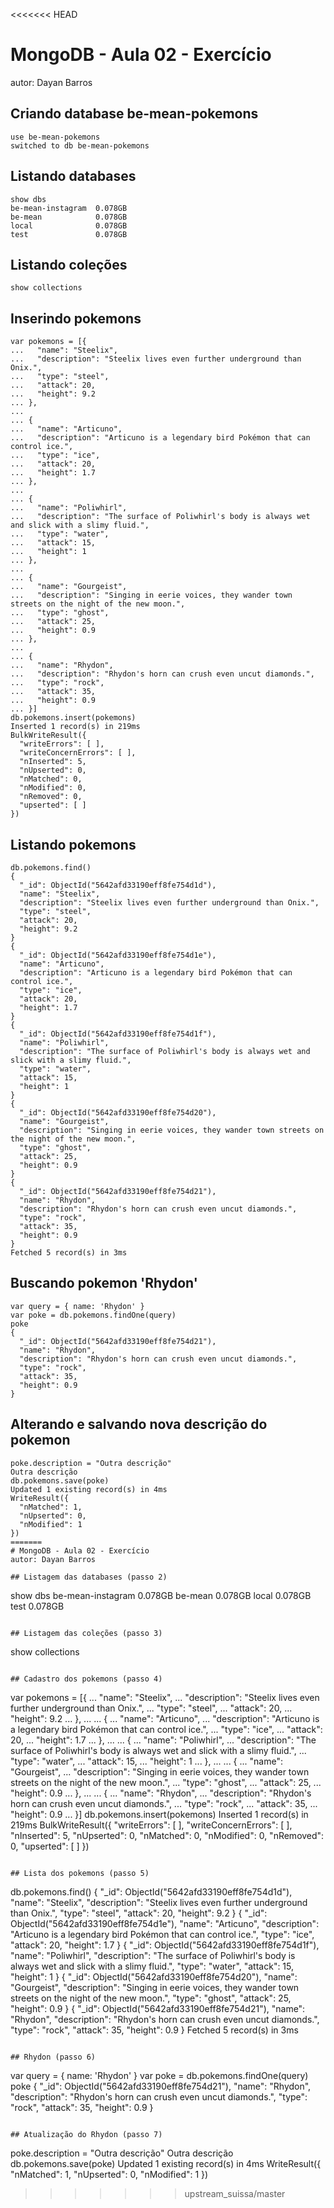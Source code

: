 <<<<<<< HEAD
# MongoDB - Aula 02 - Exercício
autor: Dayan Barros

## Criando database be-mean-pokemons
```
use be-mean-pokemons
switched to db be-mean-pokemons
```

## Listando databases
```
show dbs
be-mean-instagram  0.078GB
be-mean            0.078GB
local              0.078GB
test               0.078GB
```

## Listando coleções
```
show collections
```

## Inserindo pokemons
```
var pokemons = [{
...   "name": "Steelix",
...   "description": "Steelix lives even further underground than Onix.",
...   "type": "steel",
...   "attack": 20,
...   "height": 9.2
... },
...
... {
...   "name": "Articuno",
...   "description": "Articuno is a legendary bird Pokémon that can control ice.",
...   "type": "ice",
...   "attack": 20,
...   "height": 1.7
... },
...
... {
...   "name": "Poliwhirl",
...   "description": "The surface of Poliwhirl's body is always wet and slick with a slimy fluid.",
...   "type": "water",
...   "attack": 15,
...   "height": 1
... },
...
... {
...   "name": "Gourgeist",
...   "description": "Singing in eerie voices, they wander town streets on the night of the new moon.",
...   "type": "ghost",
...   "attack": 25,
...   "height": 0.9
... },
...
... {
...   "name": "Rhydon",
...   "description": "Rhydon's horn can crush even uncut diamonds.",
...   "type": "rock",
...   "attack": 35,
...   "height": 0.9
... }]
db.pokemons.insert(pokemons)
Inserted 1 record(s) in 219ms
BulkWriteResult({
  "writeErrors": [ ],
  "writeConcernErrors": [ ],
  "nInserted": 5,
  "nUpserted": 0,
  "nMatched": 0,
  "nModified": 0,
  "nRemoved": 0,
  "upserted": [ ]
})
```

## Listando pokemons
```
db.pokemons.find()
{
  "_id": ObjectId("5642afd33190eff8fe754d1d"),
  "name": "Steelix",
  "description": "Steelix lives even further underground than Onix.",
  "type": "steel",
  "attack": 20,
  "height": 9.2
}
{
  "_id": ObjectId("5642afd33190eff8fe754d1e"),
  "name": "Articuno",
  "description": "Articuno is a legendary bird Pokémon that can control ice.",
  "type": "ice",
  "attack": 20,
  "height": 1.7
}
{
  "_id": ObjectId("5642afd33190eff8fe754d1f"),
  "name": "Poliwhirl",
  "description": "The surface of Poliwhirl's body is always wet and slick with a slimy fluid.",
  "type": "water",
  "attack": 15,
  "height": 1
}
{
  "_id": ObjectId("5642afd33190eff8fe754d20"),
  "name": "Gourgeist",
  "description": "Singing in eerie voices, they wander town streets on the night of the new moon.",
  "type": "ghost",
  "attack": 25,
  "height": 0.9
}
{
  "_id": ObjectId("5642afd33190eff8fe754d21"),
  "name": "Rhydon",
  "description": "Rhydon's horn can crush even uncut diamonds.",
  "type": "rock",
  "attack": 35,
  "height": 0.9
}
Fetched 5 record(s) in 3ms
```

## Buscando pokemon 'Rhydon'
```
var query = { name: 'Rhydon' }
var poke = db.pokemons.findOne(query)
poke
{
  "_id": ObjectId("5642afd33190eff8fe754d21"),
  "name": "Rhydon",
  "description": "Rhydon's horn can crush even uncut diamonds.",
  "type": "rock",
  "attack": 35,
  "height": 0.9
}
```

## Alterando e salvando nova descrição do pokemon
```
poke.description = "Outra descrição"
Outra descrição
db.pokemons.save(poke)
Updated 1 existing record(s) in 4ms
WriteResult({
  "nMatched": 1,
  "nUpserted": 0,
  "nModified": 1
})
=======
# MongoDB - Aula 02 - Exercício
autor: Dayan Barros

## Listagem das databases (passo 2)
```
show dbs
be-mean-instagram  0.078GB
be-mean            0.078GB
local              0.078GB
test               0.078GB
```

## Listagem das coleções (passo 3)
```
show collections
```

## Cadastro dos pokemons (passo 4)
```
var pokemons = [{
...   "name": "Steelix",
...   "description": "Steelix lives even further underground than Onix.",
...   "type": "steel",
...   "attack": 20,
...   "height": 9.2
... },
...
... {
...   "name": "Articuno",
...   "description": "Articuno is a legendary bird Pokémon that can control ice.",
...   "type": "ice",
...   "attack": 20,
...   "height": 1.7
... },
...
... {
...   "name": "Poliwhirl",
...   "description": "The surface of Poliwhirl's body is always wet and slick with a slimy fluid.",
...   "type": "water",
...   "attack": 15,
...   "height": 1
... },
...
... {
...   "name": "Gourgeist",
...   "description": "Singing in eerie voices, they wander town streets on the night of the new moon.",
...   "type": "ghost",
...   "attack": 25,
...   "height": 0.9
... },
...
... {
...   "name": "Rhydon",
...   "description": "Rhydon's horn can crush even uncut diamonds.",
...   "type": "rock",
...   "attack": 35,
...   "height": 0.9
... }]
db.pokemons.insert(pokemons)
Inserted 1 record(s) in 219ms
BulkWriteResult({
  "writeErrors": [ ],
  "writeConcernErrors": [ ],
  "nInserted": 5,
  "nUpserted": 0,
  "nMatched": 0,
  "nModified": 0,
  "nRemoved": 0,
  "upserted": [ ]
})
```

## Lista dos pokemons (passo 5)
```
db.pokemons.find()
{
  "_id": ObjectId("5642afd33190eff8fe754d1d"),
  "name": "Steelix",
  "description": "Steelix lives even further underground than Onix.",
  "type": "steel",
  "attack": 20,
  "height": 9.2
}
{
  "_id": ObjectId("5642afd33190eff8fe754d1e"),
  "name": "Articuno",
  "description": "Articuno is a legendary bird Pokémon that can control ice.",
  "type": "ice",
  "attack": 20,
  "height": 1.7
}
{
  "_id": ObjectId("5642afd33190eff8fe754d1f"),
  "name": "Poliwhirl",
  "description": "The surface of Poliwhirl's body is always wet and slick with a slimy fluid.",
  "type": "water",
  "attack": 15,
  "height": 1
}
{
  "_id": ObjectId("5642afd33190eff8fe754d20"),
  "name": "Gourgeist",
  "description": "Singing in eerie voices, they wander town streets on the night of the new moon.",
  "type": "ghost",
  "attack": 25,
  "height": 0.9
}
{
  "_id": ObjectId("5642afd33190eff8fe754d21"),
  "name": "Rhydon",
  "description": "Rhydon's horn can crush even uncut diamonds.",
  "type": "rock",
  "attack": 35,
  "height": 0.9
}
Fetched 5 record(s) in 3ms
```

## Rhydon (passo 6)
```
var query = { name: 'Rhydon' }
var poke = db.pokemons.findOne(query)
poke
{
  "_id": ObjectId("5642afd33190eff8fe754d21"),
  "name": "Rhydon",
  "description": "Rhydon's horn can crush even uncut diamonds.",
  "type": "rock",
  "attack": 35,
  "height": 0.9
}
```

## Atualização do Rhydon (passo 7)
```
poke.description = "Outra descrição"
Outra descrição
db.pokemons.save(poke)
Updated 1 existing record(s) in 4ms
WriteResult({
  "nMatched": 1,
  "nUpserted": 0,
  "nModified": 1
})
>>>>>>> upstream_suissa/master
```